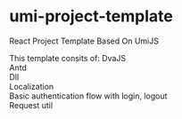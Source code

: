 # umi-project-template
React Project Template Based On UmiJS

This template consits of:
DvaJS\
Antd\
Dll\
Localization\
Basic authentication flow with login, logout\
Request util
